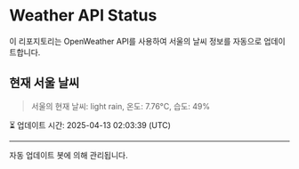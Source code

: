 
# Weather API Status

이 리포지토리는 OpenWeather API를 사용하여 서울의 날씨 정보를 자동으로 업데이트합니다.

## 현재 서울 날씨
> 서울의 현재 날씨: light rain, 온도: 7.76°C, 습도: 49%

⏳ 업데이트 시간: 2025-04-13 02:03:39 (UTC)

---
자동 업데이트 봇에 의해 관리됩니다.
